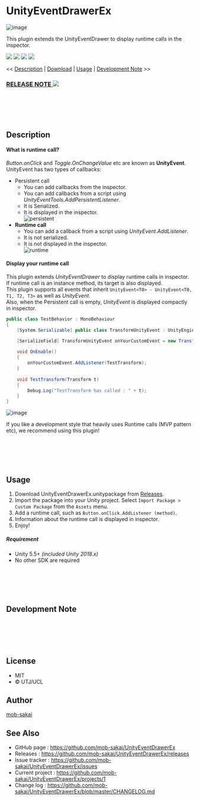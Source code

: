 UnityEventDrawerEx
===

![image](https://user-images.githubusercontent.com/12690315/40887938-12736f56-678b-11e8-9a4c-997456b13603.png)

This plugin extends the UnityEventDrawer to display runtime calls in the inspector.

[![](https://img.shields.io/github/release/mob-sakai/UnityEventDrawerEx.svg?label=latest%20version)](https://github.com/mob-sakai/UnityEventDrawerEx/releases)
[![](https://img.shields.io/github/release-date/mob-sakai/UnityEventDrawerEx.svg)](https://github.com/mob-sakai/UnityEventDrawerEx/releases)
![](https://img.shields.io/badge/unity-5.5%2B-green.svg)
[![](https://img.shields.io/github/license/mob-sakai/UnityEventDrawerEx.svg)](https://github.com/mob-sakai/UnityEventDrawerEx/blob/master/LICENSE.txt)

<< [Description](#Description) | [Download](https://github.com/mob-sakai/UnityEventDrawerEx/releases) | [Usage](#usage) | [Development Note](#development-note) >>

### [RELEASE NOTE ![](https://img.shields.io/github/release-date/mob-sakai/UnityEventDrawerEx.svg?label=last%20updated&style=for-the-badge)](https://github.com/mob-sakai/UnityEventDrawerEx/blob/develop/CHANGELOG.md)




<br><br><br><br>
## Description


#### What is runtime call?

*Button.onClick* and *Toggle.OnChangeValue* etc are known as **UnityEvent**.  
UnityEvent has two types of callbacks:

* Persistent call
    * You can add callbacks from the inspector.
    * You can add callbacks from a script using *UnityEventTools.AddPersistentListener*.
    * It is Serialized.
    * It is displayed in the inspector.  
    ![persistent](https://user-images.githubusercontent.com/12690315/40887795-f5eb7ac4-6788-11e8-9e73-6831e3eab08f.png)
* **Runtime call**
    * You can add a callback from a script using *UnityEvent.AddListener*.
    * It is not serialized.
    * It is not displayed in the inspector.  
    ![runtime](https://user-images.githubusercontent.com/12690315/40887784-c8c2027a-6788-11e8-83f7-07e38e187cba.png)

#### Display your runtime call

This plugin extends *UnityEventDrawer* to display runtime calls in inspector.  
If runtime call is an instance method, its target is also displayed.  
This plugin supports all events that inherit `UnityEvent<T0> - UnityEvent<T0, T1, T2, T3>` as well as *UnityEvent*.  
Also, when the Persistent call is empty, *UnityEvent* is displayed compactly in inspector.  

```cs
public class TestBehavior : MonoBehaviour
{
	[System.Serializable] public class TransformUnityEvent : UnityEngine.Events.UnityEvent<Transform>{};

	[SerializeField] TransformUnityEvent onYourCustomEvent = new TransformUnityEvent();
	
	void OnEnable()
	{
		onYourCustomEvent.AddListener(TestTransform);
	}
	
	void TestTransform(Transform t)
	{
		Debug.Log("TestTransform has called : " + t);
	}
}
```
![image](https://user-images.githubusercontent.com/12690315/40887986-d0c2af58-678b-11e8-953c-63116ab2b433.png)


If you like a development style that heavily uses Runtime calls (MVP pattern etc), we recommend using this plugin!



<br><br><br><br>
## Usage

1. Download UnityEventDrawerEx.unitypackage from [Releases](https://github.com/mob-sakai/UnityEventDrawerEx/releases).
1. Import the package into your Unity project. Select `Import Package > Custom Package` from the `Assets` menu.
1. Add a runtime call, such as `Button.onClick.AddListener (method)`.
1. Information about the runtime call is displayed in inspector.
1. Enjoy!


##### Requirement

* Unity 5.5+ *(included Unity 2018.x)*
* No other SDK are required




<br><br><br><br>
## Development Note




<br><br><br><br>
## License

* MIT
* © UTJ/UCL



## Author

[mob-sakai](https://github.com/mob-sakai)



## See Also

* GitHub page : https://github.com/mob-sakai/UnityEventDrawerEx
* Releases : https://github.com/mob-sakai/UnityEventDrawerEx/releases
* Issue tracker : https://github.com/mob-sakai/UnityEventDrawerEx/issues
* Current project : https://github.com/mob-sakai/UnityEventDrawerEx/projects/1
* Change log : https://github.com/mob-sakai/UnityEventDrawerEx/blob/master/CHANGELOG.md
